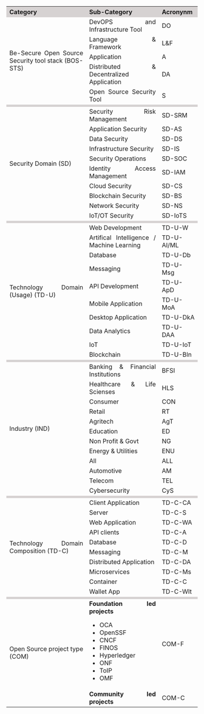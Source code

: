 <!-- | Be-Secure Open Source Security tool stack | BOS-STS |
|-------------------------------------------|---------|
| DevOPS and Infrastructure Tool                               | DO      |
| Language & Framework                      | L&F     |
| Application                               | A       |
| Distributed & Decentralized Application   | DA      |
| Open Source Security Tool                 | S       |

| Security Domain                           | SD         |
|-------------------------------------------|------------|
| Security Risk Management                  | SD-SRM     |
| Application Security                      | SD-AS      
| Data Security                             | SD-DS      |
| Infrastructure Security                   | SD-IS      |
| Security Operations                       | SD-SOC     |
| Identity Access Management                | SD-IAM     |
| Cloud Security                            | SD-CS      |
| Blockchain Security                       | SD-BS      |
| Network Security                          | SD-NS      |
| IoT/OT Security                           | SD-IoTS    |

| Technology Domain (Usage)                 | TD-U       |
|-------------------------------------------|------------|
| Web Development                           | TD-U-W     |
| Artifical Intelligence / Machine Learning | TD-U-AI/ML |
| Database                                  | TD-U-Db    |
| Messaging                                 | TD-U-Msg   |
| API Development                           | TD-U-ApD   |
| Mobile Application                        | TD-U-MoA   |
| Desktop Application                       | TD-U-DkA   |
| Data Analytics                            | TD-U-DAA   |
| IoT                                       | TD-U-IoT   |
| Blockchain                                | TD-U-Bln   |

| Industry                                  | IND        |
|-------------------------------------------|------------|
| Banking & Financial Institutions          | BFSI       |
| Healthcare & Life Scienses                | HLS        |
| Consumer                                  | CON        |
| Retail                                    | RT         |
| Agritech                                  | AgT        |
| Education                                 | ED         |
| Non Profit & Govt                         | NG         |
| Energy & Utilities                        | ENU        |
| All                                       | ALL        |
| Automotive                                | AM         |
| Telecom                                   | TEL        |
| Cybersecurity                             | CyS        |

| Technology Domain Composition             | TD-C       |
|-------------------------------------------|------------|
| Client Application                        | TD-C-CA    |
| Server                                    | TD-C-S     |
| Web Application                           | TD-C-WA    |
| API clients                               | TD-C-A     |
| Database                                  | TD-C-D     |
| Messaging                                 | TD-C-M     |
| Distributed Application                   | TD-C-DA    |
| Microservices                             | TD-C-Ms    |
| Container                                 | TD-C-C     |
| Wallet App                                | TD-C-Wlt   |

| Open Source project type                  | COM        |
|-------------------------------------------|------------|
| **Foundation led projects**               |            
| OCA                                       |
| OpenSSF                                   |
| CNCF                                      |
| FINOS                                     |
| Hyperledger                               |
| ONF                                       |
| ToIP                                      |
| OMF                                       |
| **Community led projects**                |             -->

<table style="width: 100%; text-align: justify;">
    <tr style="background:#d6d2d2;">
        <th>
            Category
        </th>
        <th>
            Sub-Category
        </th>
        <th>
            Acronynm
        </th>
    </tr>
    <tr>
        <td rowspan="5">
            Be-Secure Open Source Security tool stack (BOS-STS)
        </td>
        <td>DevOPS and Infrastructure Tool</td>
        <td>DO</td>
    </tr>
    <td>
        Language & Framework	
    </td>
    <td>
        L&F
    </td>
    <tr>
        <td>
            Application
        </td>
        <td>
            A
        </td>
    </tr>
    <tr>
        <td>
            Distributed & Decentralized Application	
        </td>
        <td>
            DA
        </td>
    </tr>
    <tr>
        <td>
        Open Source Security Tool	
        </td>
        <td>
            S
        </td>
    </tr>
    <tr style="background: #d6d2d2;height: 5px;" >
        <td>
        </td>
        <td>
        </td>
        <td>
        </td>
    </tr>
    <tr>
        <td rowspan="10">
            Security Domain	(SD)
        </td>
        <td>
            Security Risk Management	
        </td>
        <td>
            SD-SRM
        </td>
    </tr>
    <tr>
        <td>
            Application Security	
        </td>
        <td>
            SD-AS
        </td>
    </tr>
    <tr>
        <td>
            Data Security	
        </td>
        <td>
            SD-DS
        </td>
    </tr>
    <tr>
        <td>
            Infrastructure Security	
        </td>
        <td>
            SD-IS
        </td>
    </tr>
    <tr>
        <td>
            Security Operations	
        </td>
        <td>
            SD-SOC
        </td>
    </tr>
    <tr>
        <td>
            Identity Access Management	
        </td>
        <td>
            SD-IAM
        </td>
    </tr>
    <tr>
        <td>
            Cloud Security	
        </td>
        <td>
            SD-CS
        </td>
    </tr>
    <tr>
        <td>
            Blockchain Security	
        </td>
        <td>
            SD-BS
        </td>
    </tr>
    <tr>
        <td>
            Network Security
        </td>
        <td>
            SD-NS
        </td>	
    </tr>
    <tr>
        <td>
            IoT/OT Security	  
        </td>
        <td>
            SD-IoTS
        </td>
    </tr>
    <tr style="background: #d6d2d2;height: 5px;" >
        <td>
        </td>
        <td>
        </td>
        <td>
        </td>
    </tr>
    <tr>
        <td rowspan="10">
            Technology Domain (Usage) (TD-U)
        </td>
        <td>
            Web Development	
        </td>
        <td>
            TD-U-W
        </td>
    </tr>
    <tr>
        <td>
            Artifical Intelligence / Machine Learning	
        </td>
        <td>
            TD-U-AI/ML
        </td>
    </tr>
    <tr>
        <td>
            Database
        </td>
        <td>
            TD-U-Db
        </td>
    </tr>
    <tr>
        <td>
            Messaging	
        </td>
        <td>
            TD-U-Msg
        </td>
    </tr>
    <tr>
        <td>
            API Development	
        </td>
        <td>
            TD-U-ApD
        </td>
    </tr>
    <tr>
        <td>
            Mobile Application	
        </td>
        <td>
            TD-U-MoA
        </td>
    </tr>
    <tr>
        <td>
            Desktop Application	
        </td>
        <td>
            TD-U-DkA
        </td>
    </tr>
    <tr>
        <td>
            Data Analytics	
        </td>
        <td>
            TD-U-DAA
        </td>
    </tr>
    <tr>
        <td>
            IoT
        </td>
        <td>
            TD-U-IoT
        </td>
    </tr>
    <tr>
        <td>
            Blockchain	
        </td>
        <td>
            TD-U-Bln
        </td>
    </tr>
    <tr style="background: #d6d2d2;height: 5px;" >
        <td>
        </td>
        <td>
        </td>
        <td>
        </td>
    </tr>
    <!-- <tr>
        <td rowspan="12">
            Industry (IND)
        </td>
        <td>
            Banking & Financial Institutions	
        </td>
        <td>
            BFSI
        </td>
    </tr>
    <tr>
        <td>
            Healthcare & Life Scienses	
        </td>
        <td>
            HLS
        </td>
    </tr>
    <tr>
        <td>
            Consumer
        </td>   
    </tr> -->
    <tr>
        <td rowspan="12">
            Industry (IND)
        </td>
        <td>Banking & Financial Institutions</td>
        <td>BFSI</td>
        </tr>
        <tr>
        <td>Healthcare & Life Scienses	</td>
        <td>HLS</td>
        </tr>
        <tr>
        <td>Consumer</td>
        <td>CON</td>
        </tr>
        <tr>
        <td>Retail</td>
        <td>RT</td>
        </tr>
        <tr>
        <td>Agritech</td>
        <td>AgT</td>
        </tr>
        <tr>
        <td>Education</td>
        <td>ED</td>
        </tr>
        <tr>
        <td>Non Profit & Govt	</td>
        <td>NG</td>
        </tr>
        <tr>
        <td>Energy & Utilities	</td>
        <td>ENU</td>
        </tr>
        <tr>
        <td>All</td>
        <td>ALL</td>
        </tr>
        <tr>
        <td>Automotive</td>
        <td>AM</td>
        </tr>
        <tr>
        <td>Telecom</td>
        <td>TEL</td>
        </tr>
        <tr>
        <td>Cybersecurity</td>
        <td>CyS</td>
        </tr>
        <tr style="background: #d6d2d2;height: 5px;" >
        <td>
        </td>
        <td>
        </td>
        <td>
        </td>
    </tr>
        <tr>
        <td rowspan="10">Technology Domain Composition (TD-C)</td>
        <td>Client Application	</td>
        <td>TD-C-CA
        </td>
        </tr>
        <tr>
        <td>Server</td>
        <td>TD-C-S</td>
        </tr>
        <tr>
        <td>Web Application	</td>
        <td>TD-C-WA
        </td>
        </tr>
        <tr>
        <td>API clients	</td>
        <td>TD-C-A
        </td>
        </tr>
        <tr>
        <td>Database</td>
        <td>TD-C-D
        </td>
        </tr>
        <tr>
        <td>Messaging</td>
        <td>TD-C-M
        </td>
        </tr>
        <tr>
        <td>Distributed Application	</td>
        <td>TD-C-DA
        </td>
        </tr>
        <tr>
        <td>Microservices	</td>
        <td>TD-C-Ms
        </td>
        </tr>
        <tr>
        <td>Container</td>
        <td>TD-C-C
        </td>
        </tr>
        <tr>
        <td>Wallet App	</td>
        <td>TD-C-Wlt</td>
        </tr>
        <tr style="background: #d6d2d2;height: 5px;" >
        <td>
        </td>
        <td>
        </td>
        <td>
        </td>
    </tr>
        <tr>
        <td rowspan="2">Open Source project type (COM)</td>
        <td>
            <b>Foundation led projects</b>
            <ul>
                <li>
                    OCA
                </li>
                <li>
                    OpenSSF
                </li>
                <li>
                    CNCF
                </li>
                <li>
                    FINOS
                </li>
                <li>
                    Hyperledger
                </li>
                <li>
                    ONF
                </li>
                <li>
                    ToIP
                </li>
                <li>
                    OMF
                </li>
            </ul>
        </td>
        <td>COM-F</td>
        </tr>
        <tr>
        <td> 
            <b>
                Community led projects
            </b> 	
        </td>
        <td>COM-C</td>
        </tr>
</table>
